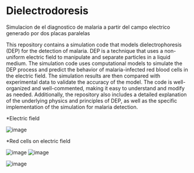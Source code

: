 # Dielectrodoresis
Simulacion de el diagnostico de malaria a partir del campo electrico generado por dos placas paralelas

This repository contains a simulation code that models dielectrophoresis (DEP) for the detection of malaria. DEP is a technique that uses a non-uniform electric field to manipulate and separate particles in a liquid medium. The simulation code uses computational models to simulate the DEP process and predict the behavior of malaria-infected red blood cells in the electric field. The simulation results are then compared with experimental data to validate the accuracy of the model. The code is well-organized and well-commented, making it easy to understand and modify as needed. Additionally, the repository also includes a detailed explanation of the underlying physics and principles of DEP, as well as the specific implementation of the simulation for malaria detection.

*Electric field

![image](https://user-images.githubusercontent.com/84602829/214531772-0c05fae6-f8dc-4b50-a673-0732e3f4b6ec.png)

*Red cells on electric field

![image](https://user-images.githubusercontent.com/84602829/214531851-0d9354d5-0701-470d-993a-e4bd5277f449.png)
![image](https://user-images.githubusercontent.com/84602829/214531926-8f8a84f6-4dfc-4e02-a8f8-a84118943bc2.png)

![image](https://user-images.githubusercontent.com/84602829/214532016-1c085fbb-382a-46b6-b809-2a9a3e7c4e63.png)
